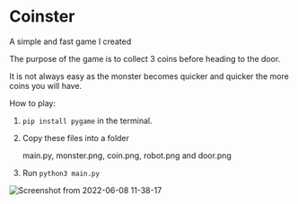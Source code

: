 # Coinster
A simple and fast game I created 

The purpose of the game is to collect 3 coins before heading to the door.

It is not always easy as the monster becomes quicker and quicker the more coins you will have.

How to play:
1. `pip install pygame` in the terminal. 
2. Copy these files into a folder 

    main.py, monster.png, coin.png, robot.png and door.png  
3. Run `python3 main.py`

![Screenshot from 2022-06-08 11-38-17](https://user-images.githubusercontent.com/67658548/172585649-71f5cf66-0096-4f6f-a748-6457817e7c38.png)
